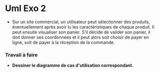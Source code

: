 # Uml Exo 2

* Sur un site commercial, un utilisateur peut sélectionner des produits,  
éventuellement après avoir lu les caractéristiques de chaque produit. 
Il peut ensuite visualiser son panier. S'il décide de valider son panier, 
il doit donner ses coordonnées et il peut alors soit choisir de payer en ligne, 
soit de payer à la réception de la commande. 
 
### Travail à faire
* **Dessiner le diagramme de cas d'utilisation correspondant.**